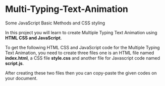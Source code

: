 # Multi-Typing-Text-Animation
Some JavaScript Basic Methods and CSS styling

In this project you will learn to create Multiple Typing Text Animation using **HTML CSS and JavaScript**.
 
To get the following HTML CSS and JavaScript code for the Multiple Typing Text Animation, you need to create three files one is an HTML file named **index.html**, a CSS file **style.css** and another file for Javascript code named **script.js**.

 After creating these two files then you can copy-paste the given codes on your document.
